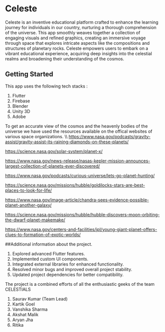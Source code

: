 # Celeste
Celeste is an inventive educational platform crafted to enhance the learning journey for individuals in our country, nurturing a thorough comprehension of the universe. This app smoothly weaves together a collection of engaging visuals and refined graphics, creating an immersive voyage through space that explores intricate aspects like the compositions and structures of planetary rocks. Celeste empowers users to embark on a vibrant educational experience, acquiring deep insights into the celestial realms and broadening their understanding of the cosmos.


## Getting Started
This app uses the following tech stacks :

1. Flutter
2. Firebase
3. Blender
4. Unity 3D
5. Adobe

To get an accurate view of the cosmos and the heavenly bodies of the universe we have used the resources available on the offical websites of various space organizations. 
\\\\
https://www.nasa.gov/podcasts/gravity-assist/gravity-assist-its-raining-diamonds-on-these-planets/

https://science.nasa.gov/solar-system/planet-x/

https://www.nasa.gov/news-release/nasas-kepler-mission-announces-largest-collection-of-planets-ever-discovered/

https://www.nasa.gov/podcasts/curious-universe/lets-go-planet-hunting/

https://science.nasa.gov/missions/hubble/goldilocks-stars-are-best-places-to-look-for-life/

https://www.nasa.gov/image-article/chandra-sees-evidence-possible-planet-another-galaxy/

https://science.nasa.gov/missions/hubble/hubble-discovers-moon-orbiting-the-dwarf-planet-makemake/

https://www.nasa.gov/centers-and-facilities/jpl/young-giant-planet-offers-clues-to-formation-of-exotic-worlds/

##Additional information about the project.
1. Explored advanced Flutter features.
2. Implemented custom UI components.
3. Integrated external libraries for enhanced functionality.
4. Resolved minor bugs and improved overall project stability.
5. Updated project dependencies for better compatibility.

The project is a combined efforts of all the enthusiastic geeks of the team CELESTIALS 
1. Saurav Kumar (Team Lead)
2. Kartik Goel
3. Vanshika Sharma
4. Akshat Malik
5. Aryan Jha
6. Ritika
